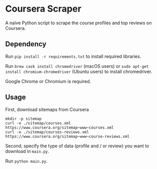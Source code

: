# Coursera Scraper

A naïve Python script to scrape the course profiles and top reviews on Coursera.

## Dependency

Run `pip install -r requirements.txt` to install required libraries.

Run `brew cask install chromedriver` (macOS users) or `sudo apt-get install chromium-chromedriver` (Ubuntu users) to install chromedriver.

Google Chrome or Chromium is required. 

## Usage

First, download sitemaps from Coursera

```
mkdir -p sitemap
curl -o ./sitemap/courses.xml https://www.coursera.org/sitemap~www~courses.xml
curl -o ./sitemap/courses-reviews.xml https://www.coursera.org/sitemap~www~course-reviews.xml
```

Second, specify the type of data (profile and / or review) you want to download in `main.py`.

Run `python main.py`.
